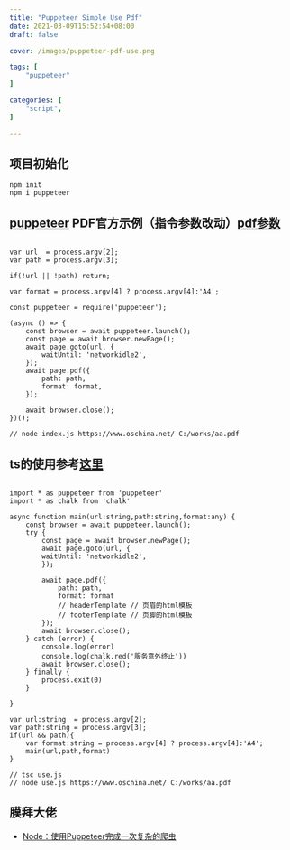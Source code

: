 ```yaml
---
title: "Puppeteer Simple Use Pdf"
date: 2021-03-09T15:52:54+08:00
draft: false

cover: /images/puppeteer-pdf-use.png

tags: [
	"puppeteer"
]

categories: [
    "script",
]

---
```



<!--more-->

## 项目初始化

```
npm init
npm i puppeteer
```

## [puppeteer](https://github.com/puppeteer/puppeteer/blob/v8.0.0/docs/api.md) PDF官方示例（指令参数改动）[pdf参数](https://zhaoqize.github.io/puppeteer-api-zh_CN/#?product=Puppeteer&version=v8.0.0&show=api-pagepdfoptions)

```

var url  = process.argv[2];
var path = process.argv[3];

if(!url || !path) return;

var format = process.argv[4] ? process.argv[4]:'A4';

const puppeteer = require('puppeteer');

(async () => {
	const browser = await puppeteer.launch();
	const page = await browser.newPage();
	await page.goto(url, {
		waitUntil: 'networkidle2',
	});
	await page.pdf({
		path: path,
		format: format,
	});

  	await browser.close();
})();

// node index.js https://www.oschina.net/ C:/works/aa.pdf

```

## ts的使用参考[这里](https://www.jianshu.com/p/97eeffa3bf3a)

```

import * as puppeteer from 'puppeteer'
import * as chalk from 'chalk'

async function main(url:string,path:string,format:any) {
    const browser = await puppeteer.launch();
    try {
        const page = await browser.newPage();
        await page.goto(url, {
        waitUntil: 'networkidle2',
        });

        await page.pdf({
            path: path,
            format: format
            // headerTemplate // 页眉的html模板
            // footerTemplate // 页脚的html模板
        });
        await browser.close();
    } catch (error) {
        console.log(error)
        console.log(chalk.red('服务意外终止'))
        await browser.close();
    } finally {
        process.exit(0)
    }
    
}

var url:string  = process.argv[2];
var path:string = process.argv[3];
if(url && path){
    var format:string = process.argv[4] ? process.argv[4]:'A4';
    main(url,path,format)
}

// tsc use.js
// node use.js https://www.oschina.net/ C:/works/aa.pdf

```
## 膜拜大佬

- [Node：使用Puppeteer完成一次复杂的爬虫](https://www.jianshu.com/p/97eeffa3bf3a)